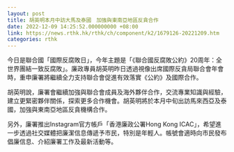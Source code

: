 ```yaml
---
layout: post
title: 胡英明本月中訪大馬及泰國　加強與東南亞地區反貪合作
date: 2022-12-09 14:25:52.000000000 +08:00
link: https://news.rthk.hk/rthk/ch/component/k2/1679126-20221209.htm
categories: rthk
---
```


今日是聯合國「國際反腐敗日」，今年主題是「《聯合國反腐敗公約》20周年：全世界團結一致反腐敗」。廉政專員胡英明昨日透過視像出席國際反貪局聯合會年會時，重申廉署將繼續全力支持聯合會促進有效落實《公約》及國際合作。

胡英明說，廉署會繼續加強與聯合會成員及海外夥伴合作，交流專業知識與經驗，建立更緊密夥伴關係，探索更多合作機會。胡英明將於本月中旬出訪馬來西亞及泰國，加強與東南亞地區反貪機構合作。

另外，廉署推出Instagram官方帳戶「香港廉政公署Hong Kong ICAC」，希望進一步透過社交媒體把廉潔信息傳遞予市民，特別是年輕人。帳號會適時向市民發布倡廉信息、介紹廉署工作及最新活動等。
